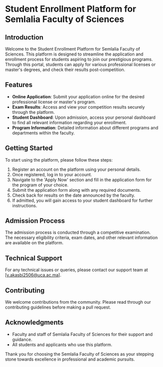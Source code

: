 # Student Enrollment Platform for Semlalia Faculty of Sciences

## Introduction

Welcome to the Student Enrollment Platform for Semlalia Faculty of Sciences. This platform is designed to streamline the application and enrollment process for students aspiring to join our prestigious programs. Through this portal, students can apply for various professional licenses or master's degrees, and check their results post-competition.

## Features

- **Online Application**: Submit your application online for the desired professional license or master's program.
- **Exam Results**: Access and view your competition results securely through the platform.
- **Student Dashboard**: Upon admission, access your personal dashboard to find all relevant information regarding your enrollment.
- **Program Information**: Detailed information about different programs and departments within the faculty.

## Getting Started

To start using the platform, please follow these steps:

1. Register an account on the platform using your personal details.
2. Once registered, log in to your account.
3. Navigate to the 'Apply Now' section and fill in the application form for the program of your choice.
4. Submit the application form along with any required documents.
5. Check back for results on the date announced by the faculty.
6. If admitted, you will gain access to your student dashboard for further instructions.

## Admission Process

The admission process is conducted through a competitive examination. The necessary eligibility criteria, exam dates, and other relevant information are available on the platform.

## Technical Support

For any technical issues or queries, please contact our support team at [y.akasbi2506@uca.ac.ma].

## Contributing

We welcome contributions from the community. Please read through our contributing guidelines before making a pull request.


## Acknowledgments

- Faculty and staff of Semlalia Faculty of Sciences for their support and guidance.
- All students and applicants who use this platform.

Thank you for choosing the Semlalia Faculty of Sciences as your stepping stone towards excellence in professional and academic pursuits.